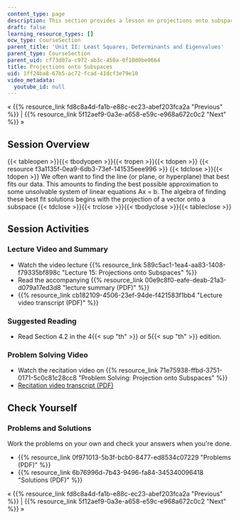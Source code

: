 ```yaml
---
content_type: page
description: This section provides a lesson on projections onto subspaces.
draft: false
learning_resource_types: []
ocw_type: CourseSection
parent_title: 'Unit II: Least Squares, Determinants and Eigenvalues'
parent_type: CourseSection
parent_uid: cf73d07a-c972-ab3c-450a-0f10d0be0664
title: Projections onto Subspaces
uid: 1ff24ba8-67b5-ac72-fcad-41dcf3e79e10
video_metadata:
  youtube_id: null
---
```

« {{% resource_link fd8c8a4d-fa1b-e88c-ec23-abef203fca2a "Previous" %}} | {{% resource_link 5f12aef9-0a3e-a658-e59c-e968a672c0c2 "Next" %}} »

## Session Overview

{{< tableopen >}}{{< tbodyopen >}}{{< tropen >}}{{< tdopen >}}
{{< resource f3a1135f-0ea9-6db3-73ef-141535eee996 >}}
{{< tdclose >}}{{< tdopen >}}
We often want to find the line (or plane, or hyperplane) that best fits our data. This amounts to finding the best possible approximation to some unsolvable system of linear equations Ax = b. The algebra of finding these best fit solutions begins with the projection of a vector onto a subspace
{{< tdclose >}}{{< trclose >}}{{< tbodyclose >}}{{< tableclose >}}

## Session Activities

### Lecture Video and Summary

- Watch the video lecture {{% resource_link 589c5ac1-1ea4-aa83-1408-f79335bf898c "Lecture 15: Projections onto Subspaces" %}}
- Read the accompanying {{% resource_link 00e9c8f0-eafe-deab-21a3-d079a17ed3d8 "lecture summary (PDF)" %}}
- {{% resource_link cb182109-4506-23ef-94de-f421583f1bb4 "Lecture video transcript (PDF)" %}}

### Suggested Reading

- Read Section 4.2 in the 4{{< sup "th" >}} or 5{{< sup "th" >}} edition.

### Problem Solving Video

- Watch the recitation video on {{% resource_link 71e75938-ffbd-3751-0171-5c0c81c28cc8 "Problem Solving: Projection onto Subspaces" %}}
- [Recitation video transcript (PDF)](./resolveuid/698542ebda50e87f5918a2d4e49768c4)

## Check Yourself

### Problems and Solutions

Work the problems on your own and check your answers when you're done.

- {{% resource_link 0f971013-5b3f-bcb0-8477-ed8534c07229 "Problems (PDF)" %}}
- {{% resource_link 6b76996d-7b43-9496-fa84-345340096418 "Solutions (PDF)" %}}

« {{% resource_link fd8c8a4d-fa1b-e88c-ec23-abef203fca2a "Previous" %}} | {{% resource_link 5f12aef9-0a3e-a658-e59c-e968a672c0c2 "Next" %}} »